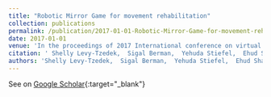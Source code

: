 ```yaml
---
title: "Robotic Mirror Game for movement rehabilitation"
collection: publications
permalink: /publication/2017-01-01-Robotic-Mirror-Game-for-movement-rehabilitation
date: 2017-01-01
venue: 'In the proceedings of 2017 International conference on virtual rehabilitation (ICVR)'
citation: ' Shelly Levy-Tzedek,  Sigal Berman,  Yehuda Stiefel,  Ehud Sharlin,  James Young,  Daniel Rea, &quot;Robotic Mirror Game for movement rehabilitation.&quot; In the proceedings of 2017 International conference on virtual rehabilitation (ICVR), 2017.'
authors: 'Shelly Levy-Tzedek,  Sigal Berman,  Yehuda Stiefel,  Ehud Sharlin,  James Young,  Daniel Rea'
---
```

See on [Google Scholar](https://scholar.google.com/scholar?q=Robotic+Mirror+Game+for+movement+rehabilitation){:target="_blank"}